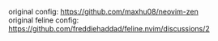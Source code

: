 original config: https://github.com/maxhu08/neovim-zen <br>
original feline config: https://github.com/freddiehaddad/feline.nvim/discussions/2
